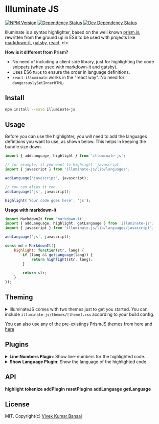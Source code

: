 <div class='doc-header'>

# Illuminate JS

[![NPM Version](https://img.shields.io/npm/v/illuminate-js.svg?style=flat-square)](https://npmjs.org/package/illuminate-js)
[![Dependency Status](https://david-dm.org/vkbansal/illuminate-js/status.svg?style=flat-square&path=packages/illuminate-js)](https://david-dm.org/vkbansal/illuminate-js?path=packages/illuminate-js)
[![Dev Dependency Status](https://david-dm.org/vkbansal/illuminate-js/dev-status.svg?style=flat-square&path=packages/illuminate-js)](https://david-dm.org/vkbansal/illuminate-js?path=packages/illuminate-js&type=dev)

</div>

Illuminate is a syntax highlighter, based on the well known [prism.js](http://prismjs.com),
rewritten from the ground up in ES6 to be used with projects like
[markdown-it](https://github.com/markdown-it/markdown-it),
[gatsby](https://github.com/gatsbyjs/gatsby), [react](https://facebook.github.io/react/), etc.

**How is it different from Prism?**

* No need of including a client side library, just for highlighting the code snippets (when used
  with markdown-it and gatsby).
* Uses ES6 `Map`s to ensure the order in language definitions.
* `react-illuminate` works in the "react way". No need for `dangerouslySetInnerHTML`.

## Install

```bash
npm install --save illuminate-js
```

## Usage

Before you can use the highlighter, you will need to add the languages defintions you want to use,
as shown below. This helps in keeping the bundle size down.

```js
import { addLanguage, highlight } from 'illuminate-js';

// for example, if you want to highlight 'javascript'
import { javascript } from 'illuminate-js/lib/languages';

addLanguage('javascript', javascript);

// You can alias it too.
addLanguage('js', javascript);

highlight('Your code goes here', 'js');
```

**Usage with markdown-it**

```js
import MarkdownIt from 'markdown-it';
import { addLanguage, highlight, getLangauge } from 'illuminate-js';
import { javascript } from 'illuminate-js/lib/languages/javascript';

addLanguage('js', javascript);

const md = MarkdownIt({
    highlight: function(str, lang) {
        if (lang && getLanguage(lang)) {
            return highlight(str, lang);
        }

        return str;
    }
});
```

## Theming

<details>
<summary>
    IlluminateJS comes with two themes just to get you started. You can include <code>illuminate-js/themes/[theme].css</code> according to your build config.
</summary>

* solarized-light
* tomorrow

</details>

You can also use any of the pre-existings PrismJS themes from [here](https://github.com/PrismJS/prism/tree/gh-pages/themes) and [here](https://github.com/PrismJS/prism-themes)

## Plugins

<details>
<summary>
    <b>Line Numbers Plugin</b>: Show line-numbers for the highlighted code.
</summary>

1. Add the plugin

   ```js
   import { addPlugin } from 'illuminate-js';
   import { lineNumbers } from 'illuminate-js/lib/plugins/lineNumbers';

   addPlugin(lineNumbers);
   ```

2. Using styles from [here](https://github.com/vkbansal/illuminate-js/blob/master/packages/illuminate-js/src/plugins/lineNumbers/style.css) as reference, write your own styles. This file is also available from `illuminate-js/lib/plugins/lineNumbers/style.css`.
   </details>

<details>
<summary>
    <b>Show Language Plugin</b>: Show the language of the highlighted code.
</summary>

1. Add the plugin

   ```js
   import { addPlugin } from 'illuminate-js';
   import { showLanguage } from 'illuminate-js/lib/plugins/showLangauage';

   addPlugin(showLanguage);
   ```

2. Using styles from [here](https://github.com/vkbansal/illuminate-js/blob/master/packages/illuminate-js/src/plugins/showLangauage/style.css) as reference, write your own styles. This file is also available from `illuminate-js/lib/plugins/showLangauage/style.css`.
   </details>

## API

**highlight**
**tokenize**
**addPlugin**
**resetPlugins**
**addLanguage**
**getLanguage**

## License

MIT. Copyright(c) [Vivek Kumar Bansal](http://vkbansal.me/)
